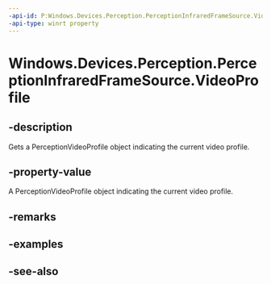 ```yaml
---
-api-id: P:Windows.Devices.Perception.PerceptionInfraredFrameSource.VideoProfile
-api-type: winrt property
---
```


<!-- Property syntax
public Windows.Devices.Perception.PerceptionVideoProfile VideoProfile { get; }
-->

# Windows.Devices.Perception.PerceptionInfraredFrameSource.VideoProfile

## -description
Gets a PerceptionVideoProfile object indicating the current video profile.

## -property-value
A PerceptionVideoProfile object indicating the current video profile.

## -remarks

## -examples

## -see-also
